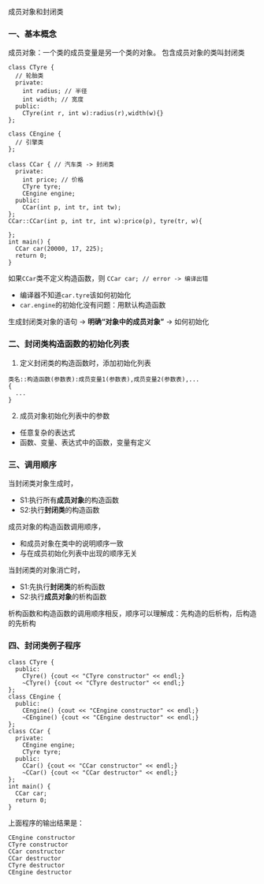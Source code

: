 成员对象和封闭类

### 一、基本概念

成员对象：一个类的成员变量是另一个类的对象。
包含成员对象的类叫封闭类

```
class CTyre {
  // 轮胎类
  private:
    int radius; // 半径
    int width; // 宽度
  public:
    CTyre(int r, int w):radius(r),width(w){}
};

class CEngine {
  // 引擎类
};

class CCar { // 汽车类 -> 封闭类
  private:
    int price; // 价格
    CTyre tyre;
    CEngine engine;
  public:
    CCar(int p, int tr, int tw);
};
CCar::CCar(int p, int tr, int w):price(p), tyre(tr, w){

};
int main() {
  CCar car(20000, 17, 225);
  return 0;
}
```

如果`CCar`类不定义构造函数，则
  `CCar car; // error -> 编译出错`
  - 编译器不知道`car.tyre`该如何初始化
  - `car.engine`的初始化没有问题：用默认构造函数

生成封闭类对象的语句 -> **明确“对象中的成员对象”** -> 如何初始化

### 二、封闭类构造函数的初始化列表

1. 定义封闭类的构造函数时，添加初始化列表
```
类名::构造函数(参数表):成员变量1(参数表),成员变量2(参数表),...
{
  ...
}
```
2. 成员对象初始化列表中的参数
  - 任意复杂的表达式
  - 函数、变量、表达式中的函数，变量有定义


### 三、调用顺序

当封闭类对象生成时，
  - S1:执行所有**成员对象**的构造函数
  - S2:执行**封闭类**的构造函数


成员对象的构造函数调用顺序，
  - 和成员对象在类中的说明顺序一致
  - 与在成员初始化列表中出现的顺序无关


当封闭类的对象消亡时，
  - S1:先执行**封闭类**的析构函数
  - S2:执行**成员对象**的析构函数

析构函数和构造函数的调用顺序相反，顺序可以理解成：先构造的后析构，后构造的先析构

### 四、封闭类例子程序
```
class CTyre {
  public:
    CTyre() {cout << "CTyre constructor" << endl;}
    ~CTyre() {cout << "CTyre destructor" << endl;}
};
class CEngine {
  public:
    CEngine() {cout << "CEngine constructor" << endl;}
    ~CEngine() {cout << "CEngine destructor" << endl;}
};
class CCar {
  private:
    CEngine engine;
    CTyre tyre;
  public:
    CCar() {cout << "CCar constructor" << endl;}
    ~CCar() {cout << "CCar destructor" << endl;}
};
int main() {
  CCar car;
  return 0;
}
```

上面程序的输出结果是：
```
CEngine constructor
CTyre constructor
CCar constructor
CCar destructor
CTyre destructor
CEngine destructor
```
